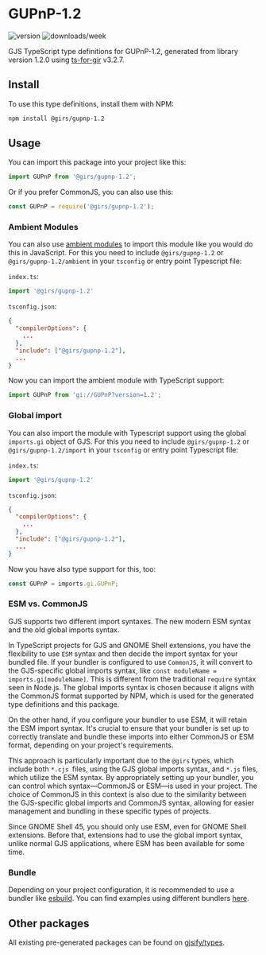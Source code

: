 
# GUPnP-1.2

![version](https://img.shields.io/npm/v/@girs/gupnp-1.2)
![downloads/week](https://img.shields.io/npm/dw/@girs/gupnp-1.2)


GJS TypeScript type definitions for GUPnP-1.2, generated from library version 1.2.0 using [ts-for-gir](https://github.com/gjsify/ts-for-gir) v3.2.7.


## Install

To use this type definitions, install them with NPM:
```bash
npm install @girs/gupnp-1.2
```

## Usage

You can import this package into your project like this:
```ts
import GUPnP from '@girs/gupnp-1.2';
```

Or if you prefer CommonJS, you can also use this:
```ts
const GUPnP = require('@girs/gupnp-1.2');
```

### Ambient Modules

You can also use [ambient modules](https://github.com/gjsify/ts-for-gir/tree/main/packages/cli#ambient-modules) to import this module like you would do this in JavaScript.
For this you need to include `@girs/gupnp-1.2` or `@girs/gupnp-1.2/ambient` in your `tsconfig` or entry point Typescript file:

`index.ts`:
```ts
import '@girs/gupnp-1.2'
```

`tsconfig.json`:
```json
{
  "compilerOptions": {
    ...
  },
  "include": ["@girs/gupnp-1.2"],
  ...
}
```

Now you can import the ambient module with TypeScript support: 

```ts
import GUPnP from 'gi://GUPnP?version=1.2';
```

### Global import

You can also import the module with Typescript support using the global `imports.gi` object of GJS.
For this you need to include `@girs/gupnp-1.2` or `@girs/gupnp-1.2/import` in your `tsconfig` or entry point Typescript file:

`index.ts`:
```ts
import '@girs/gupnp-1.2'
```

`tsconfig.json`:
```json
{
  "compilerOptions": {
    ...
  },
  "include": ["@girs/gupnp-1.2"],
  ...
}
```

Now you have also type support for this, too:

```ts
const GUPnP = imports.gi.GUPnP;
```


### ESM vs. CommonJS

GJS supports two different import syntaxes. The new modern ESM syntax and the old global imports syntax.

In TypeScript projects for GJS and GNOME Shell extensions, you have the flexibility to use `ESM` syntax and then decide the import syntax for your bundled file. If your bundler is configured to use `CommonJS`, it will convert to the GJS-specific global imports syntax, like `const moduleName = imports.gi[moduleName]`. This is different from the traditional `require` syntax seen in Node.js. The global imports syntax is chosen because it aligns with the CommonJS format supported by NPM, which is used for the generated type definitions and this package.

On the other hand, if you configure your bundler to use ESM, it will retain the ESM import syntax. It's crucial to ensure that your bundler is set up to correctly translate and bundle these imports into either CommonJS or ESM format, depending on your project's requirements.

This approach is particularly important due to the `@girs` types, which include both `*.cjs `files, using the GJS global imports syntax, and `*.js` files, which utilize the ESM syntax. By appropriately setting up your bundler, you can control which syntax—CommonJS or ESM—is used in your project. The choice of CommonJS in this context is also due to the similarity between the GJS-specific global imports and CommonJS syntax, allowing for easier management and bundling in these specific types of projects.

Since GNOME Shell 45, you should only use ESM, even for GNOME Shell extensions. Before that, extensions had to use the global import syntax, unlike normal GJS applications, where ESM has been available for some time.

### Bundle

Depending on your project configuration, it is recommended to use a bundler like [esbuild](https://esbuild.github.io/). You can find examples using different bundlers [here](https://github.com/gjsify/ts-for-gir/tree/main/examples).

## Other packages

All existing pre-generated packages can be found on [gjsify/types](https://github.com/gjsify/types).

